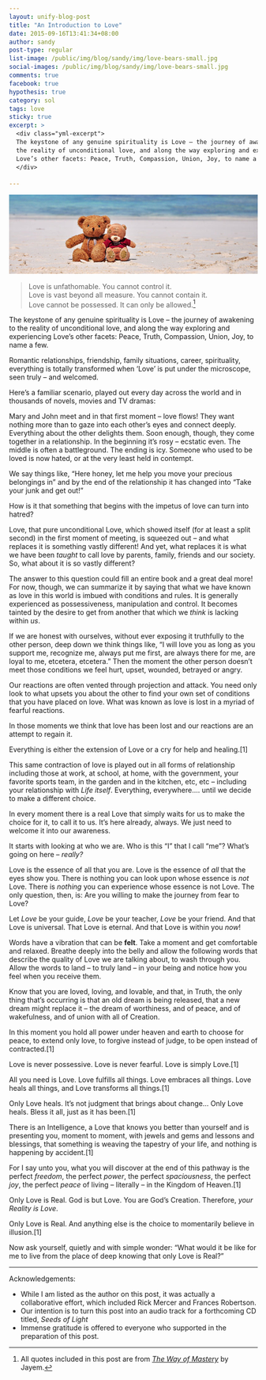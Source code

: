 ```yaml
---
layout: unify-blog-post
title: "An Introduction to Love"
date: 2015-09-16T13:41:34+08:00
author: sandy
post-type: regular
list-image: /public/img/blog/sandy/img/love-bears-small.jpg
social-images: /public/img/blog/sandy/img/love-bears-small.jpg
comments: true
facebook: true
hypothesis: true
category: sol
tags: love
sticky: true
excerpt: >
  <div class="yml-excerpt">
  The keystone of any genuine spirituality is Love – the journey of awakening to 
  the reality of unconditional love, and along the way exploring and experiencing 
  Love’s other facets: Peace, Truth, Compassion, Union, Joy, to name a few.
  </div>

---
```


![](/public/img/blog/sandy/img/love-bears.jpg)

> Love is unfathomable. You cannot control it. \
> Love is vast beyond all measure. You cannot contain it. \
> Love cannot be possessed. It can only be allowed.[^1] 

<div class="separator-red">
<i class="fa fa-heart-o fa-2x"></i>
</div>

The keystone of any genuine spirituality is Love – the journey of awakening to
the reality of unconditional love, and along the way exploring and experiencing
Love’s other facets: Peace, Truth, Compassion, Union, Joy, to name a few.

Romantic relationships, friendship, family situations, career, spirituality,
everything is totally transformed when ‘Love’ is put under the microscope, seen
truly – and welcomed. 

Here’s a familiar scenario, played out every day across the world and in
thousands of novels, movies and TV dramas: 

Mary and John meet and in that first moment – love flows! They want nothing
more than to gaze into each other’s eyes and connect deeply. Everything about
the other delights them. Soon enough, though, they come together in
a relationship. In the beginning it’s rosy – ecstatic even. The middle is often
a battleground. The ending is icy. Someone who used to be loved is now hated,
or at the very least held in contempt.

We say things like, “Here honey, let me help you move your precious belongings
in” and by the end of the relationship it has changed into “Take your junk and
get out!”

How is it that something that begins with the impetus of love can turn into
hatred? 

Love, that pure unconditional Love, which showed itself (for at least a split
second) in the first moment of meeting, is squeezed out – and what replaces it
is something vastly different! And yet, what replaces it is what we have been
*taught* to call love by parents, family, friends and our society. So, what about
it is so vastly different? 

The answer to this question could fill an entire book and a great deal more!
For now, though, we can summarize it by saying that what we have known as love
in this world is imbued with conditions and rules. It is generally experienced
as possessiveness, manipulation and control. It becomes tainted by the desire
to get from another that which we *think* is lacking within *us*.

If we are honest with ourselves, without ever exposing it truthfully to the
other person, deep down we think things like, “I will love you as long as you
support me, recognize me, always put me first, are always there for me, are
loyal to me, etcetera, etcetera.” Then the moment the other person doesn’t meet
those conditions we feel hurt, upset, wounded, betrayed or angry. 

Our reactions are often vented through projection and attack. You need only
look to what upsets you about the other to find your own set of conditions that
you have placed on love. What was known as love is lost in a myriad of fearful
reactions. 

In those moments we think that love has been lost and our reactions are an
attempt to regain it. 

Everything is either the extension of Love or a cry for help and healing.[1]

This same contraction of love is played out in all forms of relationship
including those at work, at school, at home, with the government, your favorite
sports team, in the garden and in the kitchen, etc, etc – including your
relationship with *Life itself*. Everything, everywhere.... until we decide to
make a different choice. 

In every moment there is a real Love that simply waits for us to make the
choice for it, to call it to us. It’s here already, always. We just need to
welcome it into our awareness. 

It starts with looking at who we are. Who is this “I” that I call “me”? What’s
going on here – *really?* 

Love is the essence of all that you are. Love is the essence of *all* that the
eyes show you. There is nothing you can look upon whose essence is *not* Love.
There is *nothing* you can experience whose essence is not Love. The only
question, then, is: Are you willing to make the journey from fear to Love?

Let *Love* be your guide, *Love* be your teacher, *Love* be your friend. And that
Love is universal. That Love is eternal. And that Love is within you *now*!

Words have a vibration that can be **felt**. Take a moment and get comfortable and
relaxed. Breathe deeply into the belly and allow the following words that
describe the quality of Love we are talking about, to wash through you. Allow
the words to land &ndash; to truly land &ndash; in your being and notice how you feel when
you receive them.

<div class="separator-red">
<i class="fa fa-heart-o fa-2x"></i>
</div>

Know that you are loved, loving, and lovable, and that, in Truth, the only
thing that’s occurring is that an old dream is being released, that a new dream
might replace it &ndash; the dream of worthiness, and of peace, and of wakefulness,
and of union with all of Creation.

In this moment you hold all power under heaven and earth to choose for peace,
to extend only love, to forgive instead of judge, to be open instead of
contracted.[1]

<div class="separator-red">
<i class="fa fa-heart-o fa-2x"></i>
</div>

Love is never possessive. Love is never fearful. Love is simply Love.[1]

<div class="separator-red">
<i class="fa fa-heart-o fa-2x"></i>
</div>

All you need is Love. Love fulfills all things. Love embraces all things. Love
heals all things, and Love transforms all things.[1]

<div class="separator-red">
<i class="fa fa-heart-o fa-2x"></i>
</div>

Only Love heals. It’s not judgment that brings about change... Only Love heals.
Bless it all, just as it has been.[1]

<div class="separator-red">
<i class="fa fa-heart-o fa-2x"></i>
</div>

There is an Intelligence, a Love that knows you better than yourself and is
presenting you, moment to moment, with jewels and gems and lessons and
blessings, that something is weaving the tapestry of your life, and nothing is
happening by accident.[1]

<div class="separator-red">
<i class="fa fa-heart-o fa-2x"></i>
</div>

For I say unto you, what you will discover at the end of this pathway is the
perfect *freedom*, the perfect *power*, the perfect *spaciousness*, the perfect *joy*,
the perfect *peace* of living &ndash; literally &ndash; in the Kingdom of Heaven.[1]

<div class="separator-red">
<i class="fa fa-heart-o fa-2x"></i>
</div>

Only Love is Real. God is but Love. You are God’s Creation. Therefore,
*your Reality is Love*.

Only Love is Real. And anything else is the choice to momentarily believe in
illusion.[1]

<div class="separator-red">
<i class="fa fa-heart-o fa-2x"></i>
</div>

Now ask yourself, quietly and with simple wonder: “What would it be like for me
to live from the place of deep knowing that only Love is Real?”

----

Acknowledgements:

* While I am listed as the author on this post, it was actually a collaborative effort, 
  which included Rick Mercer and Frances Robertson.
* Our intention is to turn this post into an audio track for a forthcoming CD titled, *Seeds of Light*
* Immense gratitude is offered to everyone who supported in the preparation of this post.

[^1]: All quotes included in this post are from <a href="http://wayofmastery.com" target="_blank">
*The Way of Mastery*</a> by Jayem.

